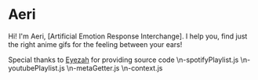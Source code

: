 # Aeri
Hi! I'm Aeri, [Artificial Emotion Response Interchange]. I help you, find just the right anime gifs for the feeling between your ears!

Special thanks to [Eyezah](https://eyezah.com) for providing source code 
 \n-spotifyPlaylist.js
 \n-youtubePlaylist.js
 \n-metaGetter.js 
 \n-context.js
